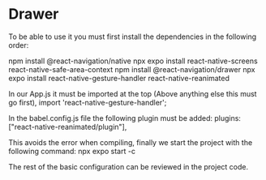 # Drawer
To be able to use it you must first install the dependencies in the following order:

npm install @react-navigation/native
npx expo install react-native-screens react-native-safe-area-context
npm install @react-navigation/drawer
npx expo install react-native-gesture-handler react-native-reanimated

In our App.js it must be imported at the top (Above anything else this must go first), import 'react-native-gesture-handler';

In the babel.config.js file the following plugin must be added:
plugins: ["react-native-reanimated/plugin"],

This avoids the error when compiling, finally we start the project with the following command:
npx expo start -c

The rest of the basic configuration can be reviewed in the project code.
